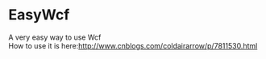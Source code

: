# EasyWcf
A very easy way to use Wcf<br />
How to use it is here:http://www.cnblogs.com/coldairarrow/p/7811530.html

